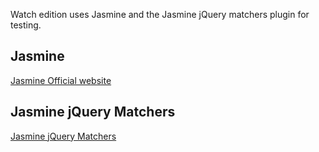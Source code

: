Watch edition uses Jasmine and the Jasmine jQuery matchers plugin for testing.

## Jasmine

[Jasmine Official website](http://jasmine.github.io/)

## Jasmine jQuery Matchers

[Jasmine jQuery Matchers](https://github.com/velesin/jasmine-jquery)
